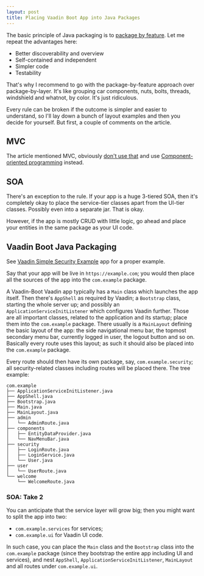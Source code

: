 ```yaml
---
layout: post
title: Placing Vaadin Boot App into Java Packages
---
```


The basic principle of Java packaging is to [package by feature](https://phauer.com/2020/package-by-feature/).
Let me repeat the advantages here:

* Better discoverability and overview
* Self-contained and independent
* Simpler code
* Testability

That's why I recommend to go with the package-by-feature approach over package-by-layer.
It's like grouping car components, nuts, bolts, threads, windshield and whatnot, by color. It's just ridiculous.

Every rule can be broken if the outcome is simpler and easier to understand, so I'll lay down
a bunch of layout examples and then you decide for yourself. But first, a couple of comments
on the article.

## MVC

The article mentioned MVC, obviously [don't use that](../mvc-mvp-mvvm-no-thanks/) and
use [Component-oriented programming](../component-oriented-programming/) instead.

## SOA

There's an exception to the rule. If your app is a huge 3-tiered SOA, then it's
completely okay to place the service-tier classes apart from the UI-tier classes. Possibly
even into a separate jar. That is okay.

However, if the app is mostly CRUD with little logic,
go ahead and place your entities in the same package as your UI code.

## Vaadin Boot Java Packaging

See [Vaadin Simple Security Example](https://github.com/mvysny/vaadin-simple-security-example) app for a proper example.

Say that your app will be live in `https://example.com`; you would then place all the sources of the app into
the `com.example` package.

A Vaadin-Boot Vaadin app typically has a `Main` class which launches the app itself. Then there's `AppShell` as required
by Vaadin; a `Bootstrap` class, starting the whole server up; and possibly an `ApplicationServiceInitListener` which
configures Vaadin further. Those are all important classes, related to the application and its startup; place them
into the `com.example` package. There usually is a `MainLayout` defining the basic layout of the app: the side navigational
menu bar, the topmost secondary menu bar, currently logged in user, the logout button and so on. Basically every route uses
this layout; as such it should also be placed into the `com.example` package.

Every route should then have its own package, say, `com.example.security`; all security-related classes including routes
will be placed there. The tree example:

```
com.example
├── ApplicationServiceInitListener.java
├── AppShell.java
├── Bootstrap.java
├── Main.java
├── MainLayout.java
├── admin
│   └── AdminRoute.java
├── components
│   ├── EntityDataProvider.java
│   └── NavMenuBar.java
├── security
│   ├── LoginRoute.java
│   ├── LoginService.java
│   └── User.java
├── user
│   └── UserRoute.java
└── welcome
    └── WelcomeRoute.java
```

### SOA: Take 2

You can anticipate that the service layer will grow big; then you might want to split the app into two:

* `com.example.services` for services;
* `com.example.ui` for Vaadin UI code.

In such case, you can place the `Main` class and the `Bootstrap` class into the `com.example` package (since they
bootstrap the entire app including UI and services), and nest `AppShell`, `ApplicationServiceInitListener`,
`MainLayout` and all routes under `com.example.ui`.
